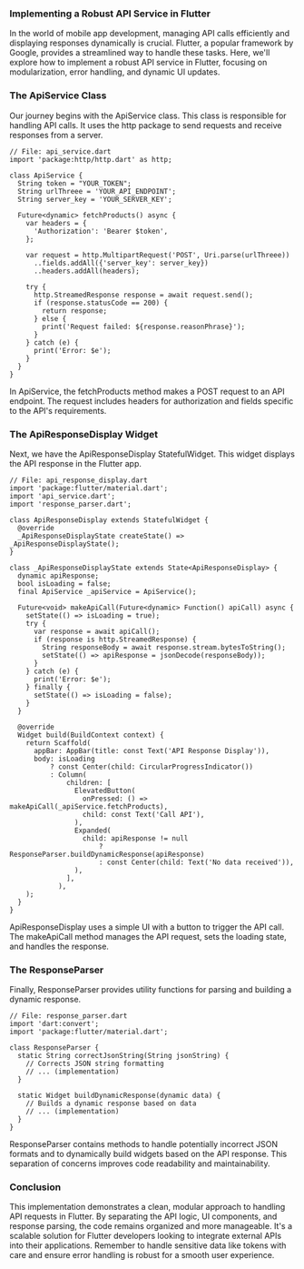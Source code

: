 ### Implementing a Robust API Service in Flutter
In the world of mobile app development, managing API calls efficiently and displaying responses dynamically is crucial. Flutter, a popular framework by Google, provides a streamlined way to handle these tasks. Here, we'll explore how to implement a robust API service in Flutter, focusing on modularization, error handling, and dynamic UI updates.

### The ApiService Class
Our journey begins with the ApiService class. This class is responsible for handling API calls. It uses the http package to send requests and receive responses from a server.

```
// File: api_service.dart
import 'package:http/http.dart' as http;

class ApiService {
  String token = "YOUR_TOKEN";
  String urlThreee = 'YOUR_API_ENDPOINT';
  String server_key = 'YOUR_SERVER_KEY';

  Future<dynamic> fetchProducts() async {
    var headers = {
      'Authorization': 'Bearer $token',
    };

    var request = http.MultipartRequest('POST', Uri.parse(urlThreee))
      ..fields.addAll({'server_key': server_key})
      ..headers.addAll(headers);

    try {
      http.StreamedResponse response = await request.send();
      if (response.statusCode == 200) {
        return response;
      } else {
        print('Request failed: ${response.reasonPhrase}');
      }
    } catch (e) {
      print('Error: $e');
    }
  }
}
```

In ApiService, the fetchProducts method makes a POST request to an API endpoint. The request includes headers for authorization and fields specific to the API's requirements.

### The ApiResponseDisplay Widget
Next, we have the ApiResponseDisplay StatefulWidget. This widget displays the API response in the Flutter app.

```
// File: api_response_display.dart
import 'package:flutter/material.dart';
import 'api_service.dart';
import 'response_parser.dart';

class ApiResponseDisplay extends StatefulWidget {
  @override
  _ApiResponseDisplayState createState() => _ApiResponseDisplayState();
}

class _ApiResponseDisplayState extends State<ApiResponseDisplay> {
  dynamic apiResponse;
  bool isLoading = false;
  final ApiService _apiService = ApiService();

  Future<void> makeApiCall(Future<dynamic> Function() apiCall) async {
    setState(() => isLoading = true);
    try {
      var response = await apiCall();
      if (response is http.StreamedResponse) {
        String responseBody = await response.stream.bytesToString();
        setState(() => apiResponse = jsonDecode(responseBody));
      }
    } catch (e) {
      print('Error: $e');
    } finally {
      setState(() => isLoading = false);
    }
  }

  @override
  Widget build(BuildContext context) {
    return Scaffold(
      appBar: AppBar(title: const Text('API Response Display')),
      body: isLoading
          ? const Center(child: CircularProgressIndicator())
          : Column(
              children: [
                ElevatedButton(
                  onPressed: () => makeApiCall(_apiService.fetchProducts),
                  child: const Text('Call API'),
                ),
                Expanded(
                  child: apiResponse != null
                      ? ResponseParser.buildDynamicResponse(apiResponse)
                      : const Center(child: Text('No data received')),
                ),
              ],
            ),
    );
  }
}
```

ApiResponseDisplay uses a simple UI with a button to trigger the API call. The makeApiCall method manages the API request, sets the loading state, and handles the response.

### The ResponseParser
Finally, ResponseParser provides utility functions for parsing and building a dynamic response.

```
// File: response_parser.dart
import 'dart:convert';
import 'package:flutter/material.dart';

class ResponseParser {
  static String correctJsonString(String jsonString) {
    // Corrects JSON string formatting
    // ... (implementation)
  }

  static Widget buildDynamicResponse(dynamic data) {
    // Builds a dynamic response based on data
    // ... (implementation)
  }
}
```

ResponseParser contains methods to handle potentially incorrect JSON formats and to dynamically build widgets based on the API response. This separation of concerns improves code readability and maintainability.

### Conclusion
This implementation demonstrates a clean, modular approach to handling API requests in Flutter. By separating the API logic, UI components, and response parsing, the code remains organized and more manageable. It's a scalable solution for Flutter developers looking to integrate external APIs into their applications. Remember to handle sensitive data like tokens with care and ensure error handling is robust for a smooth user experience.